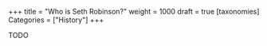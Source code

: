 +++
title = "Who is Seth Robinson?"
weight = 1000
draft = true
[taxonomies]
Categories = ["History"]
+++

TODO
